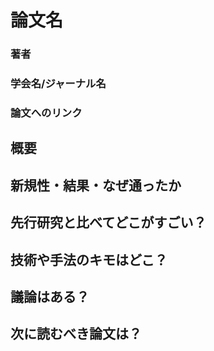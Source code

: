 # 論文名
### 著者
### 学会名/ジャーナル名
### 論文へのリンク


## 概要
## 新規性・結果・なぜ通ったか
## 先行研究と比べてどこがすごい？
## 技術や手法のキモはどこ？
## 議論はある？
## 次に読むべき論文は？
